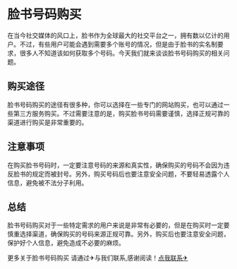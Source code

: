 # 脸书号码购买

在当今社交媒体的风口上，脸书作为全球最大的社交平台之一，拥有数以亿计的用户。不过，有些用户可能会遇到需要多个账号的情况，但是由于脸书的实名制要求，很多人不知道该如何获取多个号码。今天我们就来谈谈脸书号码购买的相关问题。

## 购买途径

脸书号码购买的途径有很多种，你可以选择在一些专门的网站购买，也可以通过一些第三方服务购买。不过需要注意的是，购买脸书号码需要谨慎，选择正规可靠的渠道进行购买是非常重要的。

## 注意事项

在购买脸书号码时，一定要注意号码的来源和真实性，确保购买的号码不会因为违反脸书的规定而被封号。另外，购买号码后也要注意安全问题，不要轻易透露个人信息，避免被不法分子利用。

## 总结

脸书号码购买对于一些特定需求的用户来说是非常有必要的，但是在购买时一定要慎重选择渠道，确保购买的号码来源正规可靠。另外，购买后也要注意安全问题，保护好个人信息，避免造成不必要的麻烦。

更多关于脸书号码购买 请通过✈与我们联系,感谢阅读！[点我联系✈](https://www.k02.cc)